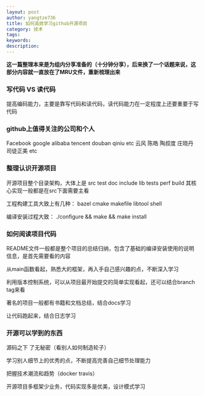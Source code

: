 ```yaml
---
layout: post
author: yangtze736
title: 如何高效学习github开源项目
category: 技术
tags: 
keywords: 
description: 
---
```


**这一篇整理本来是为组内分享准备的（十分钟分享），后来换了一个话题来说，这部分内容就一直放在了MRU文件，重新梳理出来**

### 写代码 VS 读代码

提高编码能力，主要是靠写代码和读代码，读代码能力在一定程度上还要重要于写代码

### github上值得关注的公司和个人

Facebook google alibaba tencent douban qiniu etc
云风 陈皓 陶叔度 庄晓丹 司徒正美 etc

### 整理认识开源项目 

开源项目整个目录架构，大体上是 src test doc include lib tests perf build 其核心实现一般都是在src下面需要主看

工程构建工具大致上有几种： bazel cmake makefile libtool shell 

编译安装过程大致： ./configure && make && make install

### 如何阅读项目代码

README文件一般都是整个项目的总结归纳，包含了基础的编译安装使用的说明信息，是首先需要看的内容

从main函数看起，熟悉大的框架，再入手自己感兴趣的点，不断深入学习

利用版本控制系统，可以从项目最开始提交的简单实现看起，还可以结合branch tag来看

著名的项目一般都有书籍和文档总结，结合docs学习

让代码跑起来，结合日志学习

### 开源可以学到的东西

源码之下 了无秘密（看别人如何制造轮子）

学习别人细节上的优秀的点，不断提高完善自己细节处理能力

把握技术潮流和趋势（docker travis）

开源项目多框架少业务，代码实现多是优美，设计模式学习

